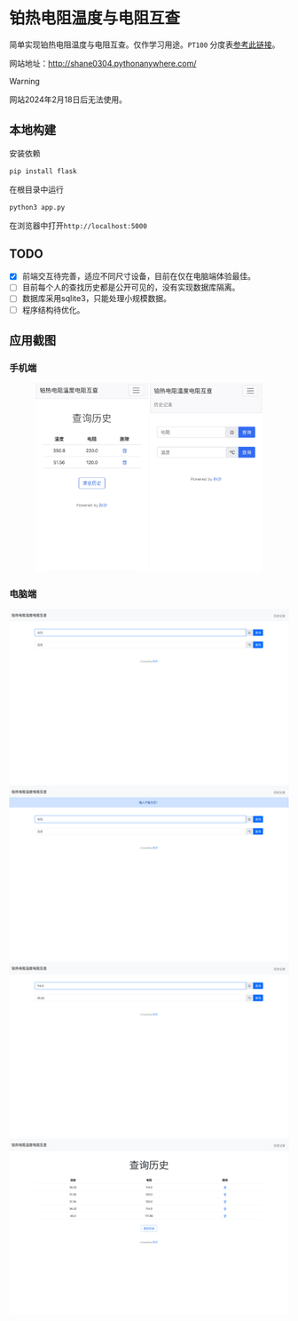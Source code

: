 # 铂热电阻温度与电阻互查

简单实现铂热电阻温度与电阻互查。仅作学习用途。`PT100` 分度表[参考此链接](https://file.yizimg.com/175986/200748132954625201334.pdf)。

网站地址：http://shane0304.pythonanywhere.com/

> [!WARNING]
> 网站2024年2月18日后无法使用。

## 本地构建

安装依赖
```bash
pip install flask
```
在根目录中运行
```bash
python3 app.py
```
在浏览器中打开`http://localhost:5000`

## TODO
- [x] 前端交互待完善，适应不同尺寸设备，目前在仅在电脑端体验最佳。
- [ ] 目前每个人的查找历史都是公开可见的，没有实现数据库隔离。
- [ ] 数据库采用sqlite3，只能处理小规模数据。
- [ ] 程序结构待优化。

## 应用截图

### 手机端
<div style="display:inline-block" align=center>
  <img src="./asserts/5.jpg" alt="image1" width="40%">
  <img src="./asserts/6.jpg" alt="image2" width="40%">
</div>

### 电脑端
![1](./asserts/1.1.png)
![2](./asserts/2.2.png)
![3](./asserts/3.3.png)
![4](./asserts/4.4.png)
